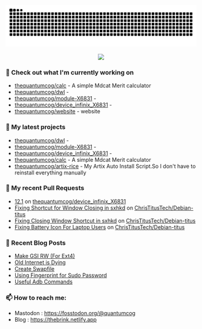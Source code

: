 <img src="https://raw.githubusercontent.com/thequantumcog/thequantumcog/output/github-contribution-grid-snake.svg" />
<p align="center"><a href="https://github.com/thequantumcog">
  <img align="center" src="https://github-readme-stats.vercel.app/api?username=thequantumcog&show_icons=true&theme=transparent&hide=contribs" />
</a></p>


### 👷 Check out what I'm currently working on

- [thequantumcog/calc](https://github.com/thequantumcog/calc) - A simple Mdcat Merit calculator
- [thequantumcog/dwl](https://github.com/thequantumcog/dwl) - 
- [thequantumcog/module-X6831](https://github.com/thequantumcog/module-X6831) - 
- [thequantumcog/device_infinix_X6831](https://github.com/thequantumcog/device_infinix_X6831) - 
- [thequantumcog/website](https://github.com/thequantumcog/website) - website
### 🌱 My latest projects

- [thequantumcog/dwl](https://github.com/thequantumcog/dwl) - 
- [thequantumcog/module-X6831](https://github.com/thequantumcog/module-X6831) - 
- [thequantumcog/device_infinix_X6831](https://github.com/thequantumcog/device_infinix_X6831) - 
- [thequantumcog/calc](https://github.com/thequantumcog/calc) - A simple Mdcat Merit calculator
- [thequantumcog/artix-rice](https://github.com/thequantumcog/artix-rice) - My Artix Auto Install Script.So I don&#39;t have to reinstall everything manually
### 🔨 My recent Pull Requests

- [12.1](https://github.com/thequantumcog/device_infinix_X6831/pull/1) on [thequantumcog/device_infinix_X6831](https://github.com/thequantumcog/device_infinix_X6831)
- [Fixing Shortcut for Window Closing in sxhkd](https://github.com/ChrisTitusTech/Debian-titus/pull/40) on [ChrisTitusTech/Debian-titus](https://github.com/ChrisTitusTech/Debian-titus)
- [Fixing Closing Window Shortcut in sxhkd](https://github.com/ChrisTitusTech/Debian-titus/pull/39) on [ChrisTitusTech/Debian-titus](https://github.com/ChrisTitusTech/Debian-titus)
- [Fixing Battery Icon For Laptop Users](https://github.com/ChrisTitusTech/Debian-titus/pull/37) on [ChrisTitusTech/Debian-titus](https://github.com/ChrisTitusTech/Debian-titus)
### 📰 Recent Blog Posts

- [Make GSI RW (For Ext4)](https://thebrink.netlify.app/make-gsi-rw/)
- [Old Internet is Dying](https://thebrink.netlify.app/old-internet-is-dying/)
- [Create Swapfile](https://thebrink.netlify.app/create-swapfile/)
- [Using Fingerprint for Sudo Password](https://thebrink.netlify.app/using-fingerprint-for-sudo-password/)
- [Useful Adb Commands](https://thebrink.netlify.app/adb-tricks/)
### 📫 How to reach me:
  - Mastodon   : <https://fosstodon.org/@quantumcog>
  - Blog   : <https://thebrink.netlify.app>
